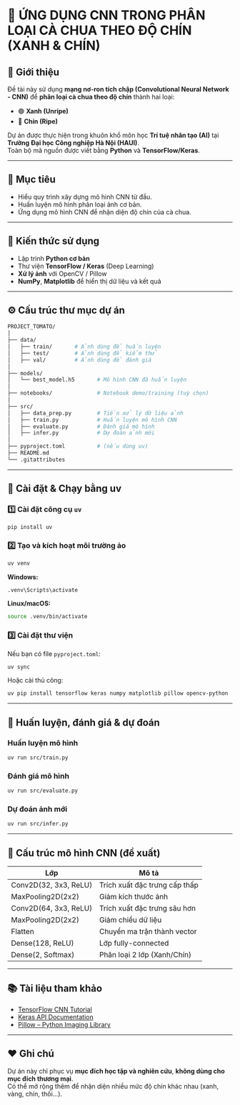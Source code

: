 # 🍅 ỨNG DỤNG CNN TRONG PHÂN LOẠI CÀ CHUA THEO ĐỘ CHÍN (XANH & CHÍN)

## 🌱 Giới thiệu
Đề tài này sử dụng **mạng nơ-ron tích chập (Convolutional Neural Network - CNN)** để **phân loại cà chua theo độ chín** thành hai loại:  
- 🟢 **Xanh (Unripe)**  
- 🔴 **Chín (Ripe)**  

Dự án được thực hiện trong khuôn khổ môn học **Trí tuệ nhân tạo (AI)** tại **Trường Đại học Công nghiệp Hà Nội (HAUI)**.  
Toàn bộ mã nguồn được viết bằng **Python** và **TensorFlow/Keras**.

---

## 🎯 Mục tiêu
- Hiểu quy trình xây dựng mô hình CNN từ đầu.  
- Huấn luyện mô hình phân loại ảnh cơ bản.  
- Ứng dụng mô hình CNN để nhận diện độ chín của cà chua.

---

## 🧠 Kiến thức sử dụng
- Lập trình **Python cơ bản**
- Thư viện **TensorFlow / Keras** (Deep Learning)
- **Xử lý ảnh** với OpenCV / Pillow
- **NumPy**, **Matplotlib** để hiển thị dữ liệu và kết quả

---

## ⚙️ Cấu trúc thư mục dự án

```bash
PROJECT_TOMATO/
│
├── data/
│   ├── train/       # Ảnh dùng để huấn luyện
│   ├── test/        # Ảnh dùng để kiểm thử
│   ├── val/         # Ảnh dùng để đánh giá
│
├── models/
│   └── best_model.h5       # Mô hình CNN đã huấn luyện
│
├── notebooks/              # Notebook demo/training (tuỳ chọn)
│
├── src/
│   ├── data_prep.py        # Tiền xử lý dữ liệu ảnh
│   ├── train.py            # Huấn luyện mô hình CNN
│   ├── evaluate.py         # Đánh giá mô hình
│   ├── infer.py            # Dự đoán ảnh mới
│
├── pyproject.toml          # (nếu dùng uv)
├── README.md
└── .gitattributes
```

---

## 🚀 Cài đặt & Chạy bằng **uv**

### 1️⃣ Cài đặt công cụ `uv`
```bash
pip install uv
```

### 2️⃣ Tạo và kích hoạt môi trường ảo
```bash
uv venv
```

**Windows:**
```bash
.venv\Scripts\activate
```

**Linux/macOS:**
```bash
source .venv/bin/activate
```

### 3️⃣ Cài đặt thư viện
Nếu bạn có file `pyproject.toml`:
```bash
uv sync
```

Hoặc cài thủ công:
```bash
uv pip install tensorflow keras numpy matplotlib pillow opencv-python
```

---

## 🧩 Huấn luyện, đánh giá & dự đoán

### Huấn luyện mô hình
```bash
uv run src/train.py
```

### Đánh giá mô hình
```bash
uv run src/evaluate.py
```

### Dự đoán ảnh mới
```bash
uv run src/infer.py
```

---

## 🧬 Cấu trúc mô hình CNN (đề xuất)

| Lớp | Mô tả |
|-----|--------|
| Conv2D(32, 3x3, ReLU) | Trích xuất đặc trưng cấp thấp |
| MaxPooling2D(2x2) | Giảm kích thước ảnh |
| Conv2D(64, 3x3, ReLU) | Trích xuất đặc trưng sâu hơn |
| MaxPooling2D(2x2) | Giảm chiều dữ liệu |
| Flatten | Chuyển ma trận thành vector |
| Dense(128, ReLU) | Lớp fully-connected |
| Dense(2, Softmax) | Phân loại 2 lớp (Xanh/Chín) |

---

## 📚 Tài liệu tham khảo
- [TensorFlow CNN Tutorial](https://www.tensorflow.org/tutorials/images/cnn)  
- [Keras API Documentation](https://keras.io/api/)  
- [Pillow – Python Imaging Library](https://pillow.readthedocs.io/en/stable/)  

---

## ❤️ Ghi chú
Dự án này chỉ phục vụ **mục đích học tập và nghiên cứu**, **không dùng cho mục đích thương mại**.  
Có thể mở rộng thêm để nhận diện nhiều mức độ chín khác nhau (xanh, vàng, chín, thối...).